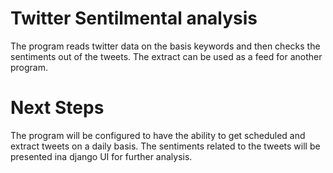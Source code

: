 # Twitter Sentilmental analysis

The program reads twitter data on the basis keywords and then checks the sentiments out of the tweets.
The extract can be used as a feed for another program.

# Next Steps

The program will be configured to have the ability to get scheduled and extract tweets on a daily basis.
The sentiments related to the tweets will be presented ina django UI for further analysis.
